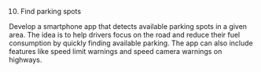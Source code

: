 10. Find parking spots

Develop a smartphone app that detects available parking spots in a given area. The idea is to help drivers focus on the road and reduce their fuel consumption by quickly finding available parking. The app can also include features like speed limit warnings and speed camera warnings on highways.
